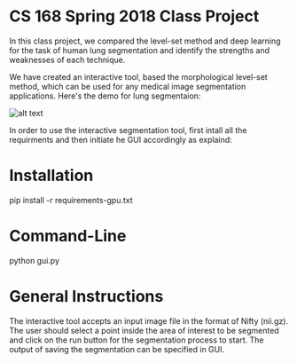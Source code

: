 # CS 168 Spring 2018 Class Project

In this class project, we compared the level-set method and deep learning for the task of human lung segmentation and identify the strengths and weaknesses of each technique. 

We have created an interactive tool, based the morphological level-set method, which can be used for any medical image segmentation applications. Here's the demo for lung segmentaion: 


![alt text](https://github.com/ahatamiz/CS168_Project/blob/master/ezgif.com-crop.gif)



In order to use the interactive segmentation tool, first intall all the requirments and then initiate he GUI accordingly as explaind: 

# Installation 

pip install -r requirements-gpu.txt

# Command-Line 

python gui.py

# General Instructions 

The interactive tool accepts an input image file in the format of Nifty (nii.gz). The user should select a point inside the area of interest to be segmented and click on the run button for the segmentation process to start. The output of saving the segmentation can be specified in GUI.



